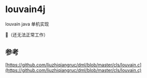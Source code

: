 # louvain4j

louvain java 单机实现

🙅（还无法正常工作）

## 参考

[https://github.com/liuzhiqiangruc/dml/blob/master/cls/louvain.c](https://github.com/liuzhiqiangruc/dml/blob/master/cls/louvain.c)
